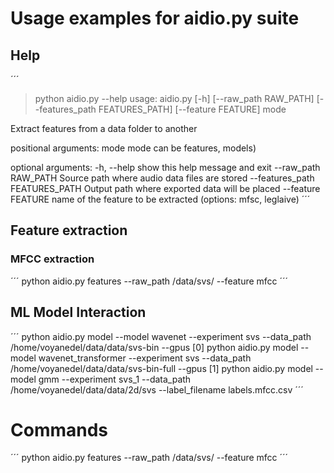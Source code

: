 # Usage examples for aidio.py suite

## Help

´´´
> python aidio.py --help
usage: aidio.py [-h] [--raw_path RAW_PATH] [--features_path FEATURES_PATH]
                [--feature FEATURE]
                mode

Extract features from a data folder to another

positional arguments:
  mode                  mode can be features, models)

optional arguments:
  -h, --help            show this help message and exit
  --raw_path RAW_PATH   Source path where audio data files are stored
  --features_path FEATURES_PATH
                        Output path where exported data will be placed
  --feature FEATURE     name of the feature to be extracted (options: mfsc,
                        leglaive)
´´´

## Feature extraction

### MFCC extraction

´´´
python aidio.py features --raw_path /data/svs/ --feature mfcc
´´´

## ML Model Interaction

´´´
python aidio.py model --model wavenet --experiment svs --data_path /home/voyanedel/data/data/svs-bin --gpus [0]
python aidio.py model --model wavenet_transformer --experiment svs --data_path /home/voyanedel/data/data/svs-bin-full --gpus [1]
python aidio.py model --model gmm --experiment svs_1 --data_path /home/voyanedel/data/data/2d/svs --label_filename labels.mfcc.csv
´´´

# Commands
´´´
python aidio.py features --raw_path /data/svs/ --feature mfcc
´´´
